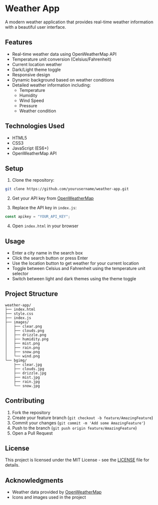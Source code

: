 # Weather App

A modern weather application that provides real-time weather information with a beautiful user interface.

## Features

- Real-time weather data using OpenWeatherMap API
- Temperature unit conversion (Celsius/Fahrenheit)
- Current location weather
- Dark/Light theme toggle
- Responsive design
- Dynamic background based on weather conditions
- Detailed weather information including:
  - Temperature
  - Humidity
  - Wind Speed
  - Pressure
  - Weather condition

## Technologies Used

- HTML5
- CSS3
- JavaScript (ES6+)
- OpenWeatherMap API

## Setup

1. Clone the repository:
```bash
git clone https://github.com/yourusername/weather-app.git
```

2. Get your API key from [OpenWeatherMap](https://openweathermap.org/api)

3. Replace the API key in `index.js`:
```javascript
const apikey = "YOUR_API_KEY";
```

4. Open `index.html` in your browser

## Usage

- Enter a city name in the search box
- Click the search button or press Enter
- Use the location button to get weather for your current location
- Toggle between Celsius and Fahrenheit using the temperature unit selector
- Switch between light and dark themes using the theme toggle

## Project Structure

```
weather-app/
├── index.html
├── style.css
├── index.js
├── images/
│   ├── clear.png
│   ├── clouds.png
│   ├── drizzle.png
│   ├── humidity.png
│   ├── mist.png
│   ├── rain.png
│   ├── snow.png
│   └── wind.png
└── bgimg/
    ├── clear.jpg
    ├── clouds.jpg
    ├── drizzle.jpg
    ├── mist.jpg
    ├── rain.jpg
    └── snow.jpg
```

## Contributing

1. Fork the repository
2. Create your feature branch (`git checkout -b feature/AmazingFeature`)
3. Commit your changes (`git commit -m 'Add some AmazingFeature'`)
4. Push to the branch (`git push origin feature/AmazingFeature`)
5. Open a Pull Request

## License

This project is licensed under the MIT License - see the [LICENSE](LICENSE) file for details.

## Acknowledgments

- Weather data provided by [OpenWeatherMap](https://openweathermap.org/)
- Icons and images used in the project 
